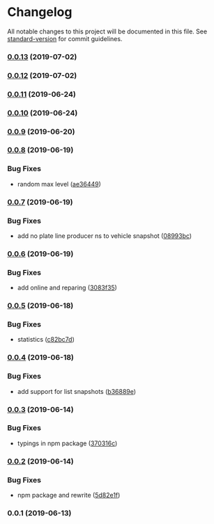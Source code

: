# Changelog

All notable changes to this project will be documented in this file. See [standard-version](https://github.com/conventional-changelog/standard-version) for commit guidelines.

### [0.0.13](https://github.com/36node/bus-realtime-sdk-js/compare/v0.0.12...v0.0.13) (2019-07-02)



### [0.0.12](https://github.com/36node/bus-realtime-sdk-js/compare/v0.0.11...v0.0.12) (2019-07-02)



### [0.0.11](https://github.com/36node/bus-realtime-sdk-js/compare/v0.0.10...v0.0.11) (2019-06-24)



### [0.0.10](https://github.com/36node/bus-realtime-sdk-js/compare/v0.0.9...v0.0.10) (2019-06-24)

### [0.0.9](https://github.com/36node/bus-realtime-sdk-js/compare/v0.0.8...v0.0.9) (2019-06-20)

### [0.0.8](https://github.com/36node/bus-realtime-sdk-js/compare/v0.0.7...v0.0.8) (2019-06-19)

### Bug Fixes

- random max level ([ae36449](https://github.com/36node/bus-realtime-sdk-js/commit/ae36449))

### [0.0.7](https://github.com/36node/bus-realtime-sdk-js/compare/v0.0.6...v0.0.7) (2019-06-19)

### Bug Fixes

- add no plate line producer ns to vehicle snapshot ([08993bc](https://github.com/36node/bus-realtime-sdk-js/commit/08993bc))

### [0.0.6](https://github.com/36node/bus-realtime-sdk-js/compare/v0.0.5...v0.0.6) (2019-06-19)

### Bug Fixes

- add online and reparing ([3083f35](https://github.com/36node/bus-realtime-sdk-js/commit/3083f35))

### [0.0.5](https://github.com/36node/bus-realtime-sdk-js/compare/v0.0.4...v0.0.5) (2019-06-18)

### Bug Fixes

- statistics ([c82bc7d](https://github.com/36node/bus-realtime-sdk-js/commit/c82bc7d))

### [0.0.4](https://github.com/36node/bus-realtime-sdk-js/compare/v0.0.3...v0.0.4) (2019-06-18)

### Bug Fixes

- add support for list snapshots ([b36889e](https://github.com/36node/bus-realtime-sdk-js/commit/b36889e))

### [0.0.3](https://github.com/36node/bus-realtime-sdk-js/compare/v0.0.2...v0.0.3) (2019-06-14)

### Bug Fixes

- typings in npm package ([370316c](https://github.com/36node/bus-realtime-sdk-js/commit/370316c))

### [0.0.2](https://github.com/36node/bus-realtime-sdk-js/compare/v0.0.1...v0.0.2) (2019-06-14)

### Bug Fixes

- npm package and rewrite ([5d82e1f](https://github.com/36node/bus-realtime-sdk-js/commit/5d82e1f))

### 0.0.1 (2019-06-13)
